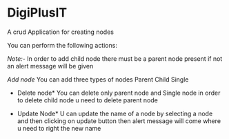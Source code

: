 # DigiPlusIT
A crud Application for creating nodes

You can perform the following actions:

*Note:-* In order to add child node there must be a parent node present if not an alert message will be given

   *Add node*
        You can add three types of nodes
            Parent
            Child
            Single

   * Delete node*
       You can delete only parent node and Single node in order to delete child node u need to delete parent node

  * Update Node*
        U can update the name of a node by selecting a node and then clicking on update button then alert message will come where u need to right the new name 
 
